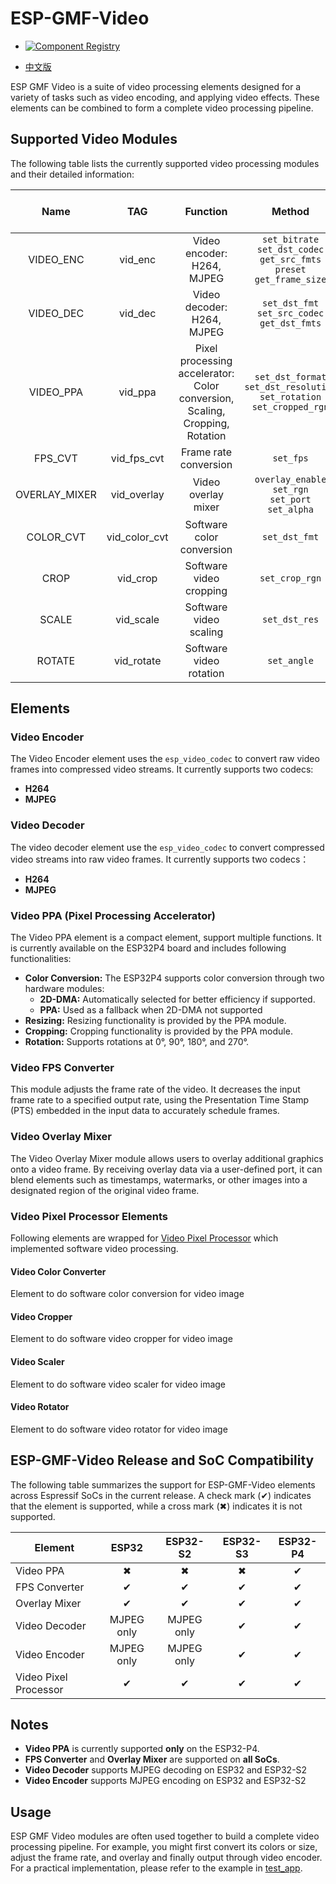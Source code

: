 # ESP-GMF-Video

- [![Component Registry](https://components.espressif.com/components/espressif/gmf_video/badge.svg)](https://components.espressif.com/components/espressif/gmf_video)

- [中文版](./README_CN.md)

ESP GMF Video is a suite of video processing elements designed for a variety of tasks such as video encoding, and applying video effects. These elements can be combined to form a complete video processing pipeline.

## Supported Video Modules

The following table lists the currently supported video processing modules and their detailed information:

|Name|TAG|Function|Method|Input Port|Output Port|Hardware Acceleration|Dependent on Video Information|
|:----:|:----:|:-----:|:----:|:----:|:----:|:----:|:----|
| VIDEO_ENC | vid_enc | Video encoder: H264, MJPEG | `set_bitrate`<br>`set_dst_codec`<br>`get_src_fmts`<br>`preset`<br>`get_frame_size` | Single | Single | Yes | Yes |
| VIDEO_DEC | vid_dec | Video decoder: H264, MJPEG | `set_dst_fmt`<br>`set_src_codec`<br>`get_dst_fmts` | Single | Single | No | No |
| VIDEO_PPA | vid_ppa | Pixel processing accelerator: Color conversion,<br>Scaling, Cropping, Rotation | `set_dst_format`<br>`set_dst_resolution`<br>`set_rotation`<br>`set_cropped_rgn` | Single | Single | Yes | Yes |
| FPS_CVT | vid_fps_cvt | Frame rate conversion | `set_fps` | Single | Single | No | Yes |
| OVERLAY_MIXER | vid_overlay | Video overlay mixer | `overlay_enable`<br>`set_rgn`<br>`set_port`<br>`set_alpha` | Multiple | Single | No | Yes |
| COLOR_CVT | vid_color_cvt | Software color conversion | `set_dst_fmt` | Single | Single | No | Yes |
| CROP | vid_crop | Software video cropping | `set_crop_rgn` | Single | Single | No | Yes |
| SCALE | vid_scale | Software video scaling | `set_dst_res` | Single | Single | No | Yes |
| ROTATE | vid_rotate | Software video rotation | `set_angle` | Single | Single | No | Yes |

## Elements

### Video Encoder
The Video Encoder element uses the `esp_video_codec` to convert raw video frames into compressed video streams. It currently supports two codecs:
- **H264**
- **MJPEG**

### Video Decoder
The video decoder element use the `esp_video_codec` to convert compressed video streams into raw video frames. It currently supports two codecs：
- **H264**
- **MJPEG**

### Video PPA (Pixel Processing Accelerator)
The Video PPA element is a compact element, support multiple functions. It is currently available on the ESP32P4 board and includes following functionalities:
- **Color Conversion:**
  The ESP32P4 supports color conversion through two hardware modules:
  - **2D-DMA:** Automatically selected for better efficiency if supported.
  - **PPA:** Used as a fallback when 2D-DMA not supported
- **Resizing:**
  Resizing functionality is provided by the PPA module.
- **Cropping:**
  Cropping functionality is provided by the PPA module.
- **Rotation:**
  Supports rotations at 0°, 90°, 180°, and 270°.

### Video FPS Converter
This module adjusts the frame rate of the video. It decreases the input frame rate to a specified output rate, using the Presentation Time Stamp (PTS) embedded in the input data to accurately schedule frames.

### Video Overlay Mixer
The Video Overlay Mixer module allows users to overlay additional graphics onto a video frame. By receiving overlay data via a user-defined port, it can blend elements such as timestamps, watermarks, or other images into a designated region of the original video frame.

### Video Pixel Processor Elements
Following elements are wrapped for [Video Pixel Processor](https://github.com/espressif/esp-adf-libs/tree/master/esp_image_effects) which implemented software video processing.

#### Video Color Converter
Element to do software color conversion for video image

#### Video Cropper
Element to do software video cropper for video image

#### Video Scaler
Element to do software video scaler for video image

#### Video Rotator
Element to do software video rotator for video image

## ESP-GMF-Video Release and SoC Compatibility

The following table summarizes the support for ESP-GMF-Video elements across Espressif SoCs in the current release.
A check mark (&#10004;) indicates that the element is supported, while a cross mark (&#10006;) indicates it is not supported.

| Element         | ESP32       | ESP32-S2    | ESP32-S3    | ESP32-P4    |
|-----------------|:-----------:|:-----------:|:-----------:|:-----------:|
| Video PPA       | &#10006;    | &#10006;    | &#10006;    | &#10004;    |
| FPS Converter   | &#10004;    | &#10004;    | &#10004;    | &#10004;    |
| Overlay Mixer   | &#10004;    | &#10004;    | &#10004;    | &#10004;    |
| Video Decoder   | MJPEG only  | MJPEG only  | &#10004;    | &#10004;    |
| Video Encoder   | MJPEG only  | MJPEG only  | &#10004;    | &#10004;    |
| Video Pixel Processor  | &#10004;     | &#10004;    | &#10004;    | &#10004;    |

## Notes

- **Video PPA** is currently supported **only** on the ESP32-P4.
- **FPS Converter** and **Overlay Mixer** are supported on **all SoCs**.
- **Video Decoder** supports MJPEG decoding on ESP32 and ESP32-S2
- **Video Encoder** supports MJPEG encoding on ESP32 and ESP32-S2

## Usage
ESP GMF Video modules are often used together to build a complete video processing pipeline. For example, you might first convert its colors or size, adjust the frame rate, and overlay and finally output through video encoder. For a practical implementation, please refer to the example in [test_app](../test_apps/main/elements/gmf_video_el_test.c).
